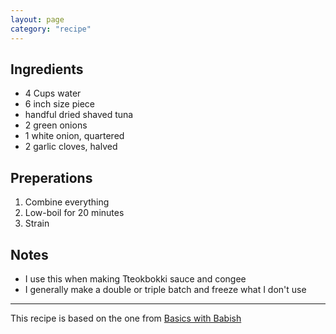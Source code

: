 ```yaml
---
layout: page
category: "recipe"
---
```


## Ingredients
- 4 Cups water
- 6 inch size piece
- handful dried shaved tuna
- 2 green onions 
- 1 white onion, quartered
- 2 garlic cloves, halved

## Preperations
1. Combine everything
1. Low-boil for 20 minutes
1. Strain

## Notes
- I use this when making Tteokbokki sauce and congee
- I generally make a double or triple batch and freeze what I don't use

---
This recipe is based on the one from [Basics with Babish](https://basicswithbabish.co/basicsepisodes/korean-rice-cakes)